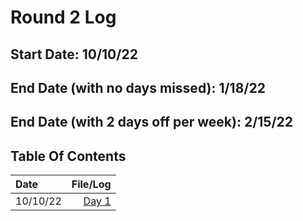 # Round 2 Log

## Start Date: 10/10/22

## End Date (with no days missed): 1/18/22

## End Date (with 2 days off per week): 2/15/22

## Table Of Contents
| Date     | File/Log                     |
|:---------|-----------------------------:|
| 10/10/22 | [Day 1](day001-20221010.md)   |

